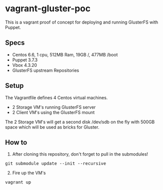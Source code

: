 # vagrant-gluster-poc

This is a vagrant proof of concept for deploying and running GlusterFS with Puppet.

## Specs

 - Centos 6.6, 1 cpu, 512MB Ram, 19GB /, 477MB /boot
 - Puppet 3.7.3
 - Vbox 4.3.20
 - GlusterFS upstream Repositories


## Setup

The Vagrantfile defines 4 Centos virtual machines.

- 2 Storage VM's running GlusterFS server
- 2 Client VM's using the GlusterFS mount

The 2 Storage VM's will get a second disk /dev/sdb on the fly with 500GB space which will be used as bricks for Gluster.

## How to

1. After cloning this repository, don't forget to pull in the submodules!

<pre>
git submodule update --init --recursive
</pre>

2. Fire up the VM's

<pre>
vagrant up
</pre>